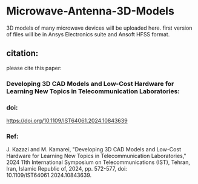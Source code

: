 # Microwave-Antenna-3D-Models
3D models of many microwave devices will be uploaded here. first version of files will be in Ansys Electronics suite and Ansoft HFSS format.

## citation:
please cite this paper:

### Developing 3D CAD Models and Low-Cost Hardware for Learning New Topics in Telecommunication Laboratories:

### doi:
https://doi.org/10.1109/IST64061.2024.10843639

### Ref:
J. Kazazi and M. Kamarei, "Developing 3D CAD Models and Low-Cost Hardware for Learning New Topics in Telecommunication Laboratories," 2024 11th International Symposium on Telecommunications (IST), Tehran, Iran, Islamic Republic of, 2024, pp. 572-577, doi: 10.1109/IST64061.2024.10843639.


